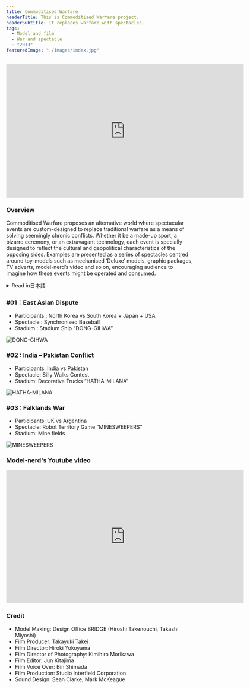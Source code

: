```yaml
---
title: Commoditised Warfare
headerTitle: This is Commoditised Warfare project.
headerSubtitle: It replaces warfare with spectacles.
tags:
  - Model and film
  - War and spectacle
  - "2013"
featuredImage: "./images/index.jpg"
---
```


<iframe src="https://player.vimeo.com/video/85345757" width="640" height="360" frameborder="0" webkitallowfullscreen mozallowfullscreen allowfullscreen></iframe>

### Overview

Commoditised Warfare proposes an alternative world where spectacular events are custom-designed to replace traditional warfare as a means of solving seemingly chronic conflicts. Whether it be a made-up sport, a bizarre ceremony, or an extravagant technology, each event is specially designed to reflect the cultural and geopolitical characteristics of the opposing sides. Examples are presented as a series of spectacles centred around toy-models such as mechanised ‘Deluxe’ models, graphic packages, TV adverts, model-nerd’s video and so on, encouraging audience to imagine how these events might be operated and consumed.

<div class="ja">
<details>
<summary>Read in日本語</summary>

Commoditised Warfareは、慢性的な争いを解決する手段として、従来の戦争行為の代わりにショーや見世物などのスペクタクルがカスタムメイドでデザインされる--そんな仮想世界についてのスペキュラティブなデザインプロジェクトである。プロジェクトの世界観は模型シリーズを中心に表現されている。標準仕様の模型・デラックス仕様の電気模型、シリーズのテレビCM、熱狂的なファンによる投稿動画などのコモディティーが登場することで、それらのスペクタクルがどのように行われ、また消費されているのかを示している。

</details>
</div>

### #01：East Asian Dispute

* Participants : North Korea vs South Korea + Japan + USA
* Spectacle : Synchronised Baseball
* Stadium : Stadium Ship “DONG-GIHWA”

![DONG-GIHWA](./images/comwar-dg.jpg)

### #02 : India – Pakistan Conflict

* Participants: India vs Pakistan
* Spectacle: Silly Walks Contest
* Stadium: Decorative Trucks “HATHA-MILANA”

![HATHA-MILANA](./images/comwar-hm.jpg)

### #03 : Falklands War

* Participants: UK vs Argentina
* Spectacle: Robot Territory Game “MINESWEEPERS”
* Stadium: Mine fields

![MINESWEEPERS](./images/comwar-ms.jpg)

### Model-nerd's Youtube video

<iframe src="https://player.vimeo.com/video/76476983" width="640" height="360" frameborder="0" webkitallowfullscreen mozallowfullscreen allowfullscreen></iframe>

### Credit

* Model Making: Design Office BRIDGE (Hiroshi Takenouchi, Takashi Miyoshi)
* Film Producer: Takayuki Takei
* Film Director: Hiroki Yokoyama
* Film Director of Photography: Kimihiro Morikawa
* Film Editor: Jun Kitajima
* Film Voice Over: Bin Shimada
* Film Production: Studio Interfield Corporation
* Sound Design: Sean Clarke, Mark McKeague
